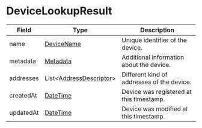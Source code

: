 # DeviceLookupResult

Field | Type | Description
--- | --- | --- 
name | [DeviceName](../primitives.md#devicename) | Unique identifier of the device.
metadata | [Metadata](../data-models/metadata.md) | Additional information about the device.
addresses | List<[AddressDescriptor](../data-models/address-descriptor.md)> | Different kind of addresses of the device.
createdAt | [DateTime](../primitives.md#datetime) | Device was registered at this timestamp.
updatedAt | [DateTime](../primitives.md#datetime) | Device was modified at this timestamp.